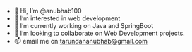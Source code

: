 - 👋 Hi, I’m @anubhab100
- 👀 I’m interested in web development
- 🌱 I’m currently working on Java and SpringBoot
- 💞️ I’m looking to collaborate on Web Development projects.
- 📫 email me on:tarundananubhab@gmail.com

<!---
anubhab100/anubhab100 is a ✨ special ✨ repository because its `README.md` (this file) appears on your GitHub profile.
You can click the Preview link to take a look at your changes.
--->
